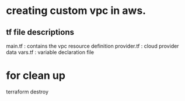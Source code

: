 # creating  custom  vpc in aws.

## tf file descriptions 

main.tf : contains the vpc resource  definition
provider.tf : cloud provider data
vars.tf : variable declaration file



# for clean up 

terraform destroy
